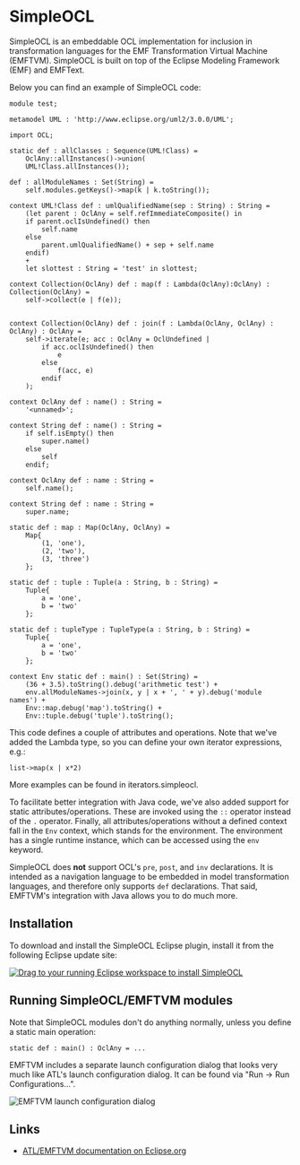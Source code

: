 # SimpleOCL
SimpleOCL is an embeddable OCL implementation for inclusion in transformation languages for the EMF Transformation Virtual Machine (EMFTVM). SimpleOCL is built on top of the Eclipse Modeling Framework (EMF) and EMFText.

Below you can find an example of SimpleOCL code:

```
module test;

metamodel UML : 'http://www.eclipse.org/uml2/3.0.0/UML';

import OCL;

static def : allClasses : Sequence(UML!Class) =
	OclAny::allInstances()->union(
	UML!Class.allInstances());

def : allModuleNames : Set(String) =
	self.modules.getKeys()->map(k | k.toString());

context UML!Class def : umlQualifiedName(sep : String) : String =
	(let parent : OclAny = self.refImmediateComposite() in
	if parent.oclIsUndefined() then
		self.name
	else
		parent.umlQualifiedName() + sep + self.name
	endif)
	+
	let slottest : String = 'test' in slottest;

context Collection(OclAny) def : map(f : Lambda(OclAny):OclAny) : Collection(OclAny) =
	self->collect(e | f(e));


context Collection(OclAny) def : join(f : Lambda(OclAny, OclAny) : OclAny) : OclAny =
	self->iterate(e; acc : OclAny = OclUndefined |
		if acc.oclIsUndefined() then
			e
		else 
			f(acc, e)
		endif
	);

context OclAny def : name() : String =
	'<unnamed>';

context String def : name() : String =
	if self.isEmpty() then
		super.name()
	else
		self
	endif;
	
context OclAny def : name : String =
	self.name();

context String def : name : String =
	super.name;

static def : map : Map(OclAny, OclAny) =
	Map{
		(1, 'one'),
		(2, 'two'),
		(3, 'three')
	};

static def : tuple : Tuple(a : String, b : String) =
	Tuple{
		a = 'one',
		b = 'two'
	};
	
static def : tupleType : TupleType(a : String, b : String) =
	Tuple{
		a = 'one',
		b = 'two'
	};
	
context Env static def : main() : Set(String) =
	(36 + 3.5).toString().debug('arithmetic test') +
	env.allModuleNames->join(x, y | x + ', ' + y).debug('module names') +
	Env::map.debug('map').toString() +
	Env::tuple.debug('tuple').toString();
```

This code defines a couple of attributes and operations. Note that we've added the Lambda type, so you can define your own iterator expressions, e.g.:

```ocl
list->map(x | x*2)
```

More examples can be found in iterators.simpleocl.

To facilitate better integration with Java code, we've also added support for static attributes/operations. These are invoked using the `::` operator instead of the `.` operator. Finally, all attributes/operations without a defined context fall in the `Env` context, which stands for the environment. The environment has a single runtime instance, which can be accessed using the `env` keyword.

SimpleOCL does **not** support OCL's `pre`, `post`, and `inv` declarations. It is intended as a navigation language to be embedded in model transformation languages, and therefore only supports `def` declarations. That said, EMFTVM's integration with Java allows you to do much more.

## Installation
To download and install the SimpleOCL Eclipse plugin, install it from the following Eclipse update site:

<a href="http://marketplace.eclipse.org/marketplace-client-intro?mpc_install=609072" class="drag" title="Drag to your running Eclipse workspace to install SimpleOCL"><img class="img-responsive" src="https://marketplace.eclipse.org/sites/all/themes/solstice/public/images/marketplace/btn-install.png" alt="Drag to your running Eclipse workspace to install SimpleOCL" /></a>

## Running SimpleOCL/EMFTVM modules
Note that SimpleOCL modules don't do anything normally, unless you define a static main operation:

```ocl
static def : main() : OclAny = ...
```

EMFTVM includes a separate launch configuration dialog that looks very much like ATL's launch configuration dialog. It can be found via "Run -> Run Configurations...".

![EMFTVM launch configuration dialog](https://wiki.eclipse.org/images/d/d4/Emftvmlaunchconfiguration.png)

## Links
* [ATL/EMFTVM documentation on Eclipse.org](http://wiki.eclipse.org/ATL/EMFTVM)
